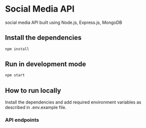 # Social Media API

social media API built using Node.js, Express.js, MongoDB

## Install the dependencies

```bash
npm install
```

## Run in development mode

```bash
npm start
```

## How to run locally

Install the dependencies and add required environment variables as described in .env.example file.

### API endpoints
